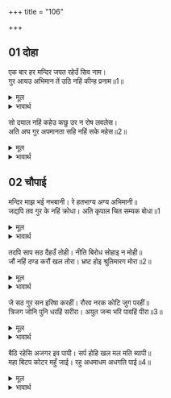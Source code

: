 +++
title = "106"

+++


## 01 दोहा
एक बार हर मन्दिर जपत रहेउँ सिव नाम।  
गुर आयउ अभिमान तें उठि नहिं कीन्ह प्रनाम॥1॥  

<details><summary>मूल</summary>

एक बार हर मन्दिर जपत रहेउँ सिव नाम।  
गुर आयउ अभिमान तें उठि नहिं कीन्ह प्रनाम॥1॥  
</details>

<details><summary>भावार्थ</summary>

एक दिन मैं शिवजी के मन्दिर में शिवनाम जप रहा था। उसी समय गुरुजी वहाँ आए, पर अभिमान के मारे मैन्ने उठकर उनको प्रणाम नहीं किया॥1॥  
</details>

सो दयाल नहिं कहेउ कछु उर न रोष लवलेस।  
अति अघ गुर अपमानता सहि नहिं सके महेस॥2॥  

<details><summary>मूल</summary>

सो दयाल नहिं कहेउ कछु उर न रोष लवलेस।  
अति अघ गुर अपमानता सहि नहिं सके महेस॥2॥  
</details>

<details><summary>भावार्थ</summary>

गुरुजी दयालु थे, (मेरा दोष देखकर भी) उन्होन्ने कुछ नहीं कहा, उनके हृदय में लेशमात्र भी क्रोध नहीं हुआ। पर गुरु का अपमान बहुत बडा पाप है, अतः महादेवजी उसे नहीं सह सके॥2॥  
</details>





## 02 चौपाई
मन्दिर माझ भई नभबानी। रे हतभाग्य अग्य अभिमानी॥  
जद्यपि तव गुर के नहिं क्रोधा। अति कृपाल चित सम्यक बोधा॥1  

<details><summary>मूल</summary>

मन्दिर माझ भई नभबानी। रे हतभाग्य अग्य अभिमानी॥  
जद्यपि तव गुर के नहिं क्रोधा। अति कृपाल चित सम्यक बोधा॥1  
</details>

<details><summary>भावार्थ</summary>

मन्दिर में आकाशवाणी हुई कि अरे हतभाग्य! मूर्ख! अभिमानी! यद्यपि तेरे गुरु को क्रोध नहीं है, वे अत्यन्त कृपालु चित्त के हैं और उन्हें (पूर्ण तथा) यथार्थ ज्ञान है,॥1॥  
</details>

तदपि साप सठ दैहउँ तोही। नीति बिरोध सोहाइ न मोही॥  
जौं नहिं दण्ड करौं खल तोरा। भ्रष्ट होइ श्रुतिमारग मोरा॥2॥  

<details><summary>मूल</summary>

तदपि साप सठ दैहउँ तोही। नीति बिरोध सोहाइ न मोही॥  
जौं नहिं दण्ड करौं खल तोरा। भ्रष्ट होइ श्रुतिमारग मोरा॥2॥  
</details>

<details><summary>भावार्थ</summary>

तो भी हे मूर्ख! तुझको मैं शाप दूँगा, (क्योङ्कि) नीति का विरोध मुझे अच्छा नहीं लगता। अरे दुष्ट! यदि मैं तुझे दण्ड न दूँ, तो मेरा वेदमार्ग ही भ्रष्ट हो जाए॥2॥  
</details>

जे सठ गुर सन इरिषा करहीं। रौरव नरक कोटि जुग परहीं॥  
त्रिजग जोनि पुनि धरहिं सरीरा। अयुत जन्म भरि पावहिं पीरा॥3॥  

<details><summary>मूल</summary>

जे सठ गुर सन इरिषा करहीं। रौरव नरक कोटि जुग परहीं॥  
त्रिजग जोनि पुनि धरहिं सरीरा। अयुत जन्म भरि पावहिं पीरा॥3॥  
</details>

<details><summary>भावार्थ</summary>

जो मूर्ख गुरु से ईर्षा करते हैं, वे करोडों युगों तक रौरव नरक में पडे रहते हैं। फिर (वहाँ से निकलकर) वे तिर्यक्‌ (पशु, पक्षी आदि) योनियों में शरीर धारण करते हैं और दस हजार जन्मों तक दुःख पाते रहते हैं॥3॥  
</details>

बैठि रहेसि अजगर इव पापी। सर्प होहि खल मल मति ब्यापी॥  
महा बिटप कोटर महुँ जाई। रहु अधमाधम अधगति पाई॥4॥  

<details><summary>मूल</summary>

बैठि रहेसि अजगर इव पापी। सर्प होहि खल मल मति ब्यापी॥  
महा बिटप कोटर महुँ जाई। रहु अधमाधम अधगति पाई॥4॥  
</details>

<details><summary>भावार्थ</summary>

अरे पापी! तू गुरु के सामने अजगर की भाँति बैठा रहा। रे दुष्ट! तेरी बुद्धि पाप से ढँक गई है, (अतः) तू सर्प हो जा और अरे अधम से भी अधम! इस अधोगति (सर्प की नीची योनि) को पाकर किसी बडे भारी पेड के खोखले में जाकर रह॥4॥  
</details>

<div class="audioEmbed"  caption="AIR-वाचनम्" src="https://archive
.org/download/rAmcharitmAnas-AIR/EPI-394.mp3"></div>
